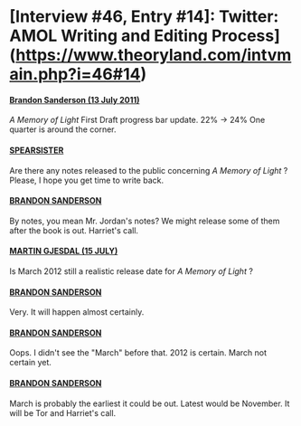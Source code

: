 # [Interview #46, Entry #14]: Twitter: AMOL Writing and Editing Process](https://www.theoryland.com/intvmain.php?i=46#14)

#### [Brandon Sanderson (13 July 2011)](http://twitter.com/BrandSanderson/status/91280199139852289)

*A Memory of Light*
First Draft progress bar update. 22% -> 24% One quarter is around the corner.

#### [SPEARSISTER](http://twitter.com/spearsister_/status/91288429790363648)

Are there any notes released to the public concerning
*A Memory of Light*
? Please, I hope you get time to write back.

#### [BRANDON SANDERSON](http://twitter.com/BrandSanderson/status/91352374941200385)

By notes, you mean Mr. Jordan's notes? We might release some of them after the book is out. Harriet's call.

#### [MARTIN GJESDAL (15 JULY)](http://twitter.com/mgjesdal/status/91923738282565633)

Is March 2012 still a realistic release date for
*A Memory of Light*
?

#### [BRANDON SANDERSON](http://twitter.com/BrandSanderson/status/91943972204851200)

Very. It will happen almost certainly.

#### [BRANDON SANDERSON](http://twitter.com/BrandSanderson/status/91969564455342080)

Oops. I didn't see the "March" before that. 2012 is certain. March not certain yet.

#### [BRANDON SANDERSON](http://twitter.com/BrandSanderson/status/91969685926576128)

March is probably the earliest it could be out. Latest would be November. It will be Tor and Harriet's call.

